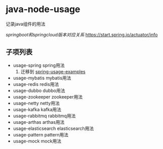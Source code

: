# java-node-usage
记录java组件的用法

*springboot和springcloud版本对应关系* 
https://start.spring.io/actuator/info

## 子项列表
- usage-spring spring用法
    1. 迁移到 [spring-usage-examples](https://github.com/Soulballad/spring-usage-examples/tree/master)
- usage-mybatis mybatis用法
- usage-redis redis用法
- usage-dubbo dubbo用法
- usage-zookeeper zookeeper用法
- usage-netty netty用法
- usage-kafka kafka用法
- usage-rabbitmq rabbitmq用法
- usage-arthas arthas用法
- usage-elasticsearch elasticsearch用法
- usage-pattern pattern用法
- usage-mock mock用法